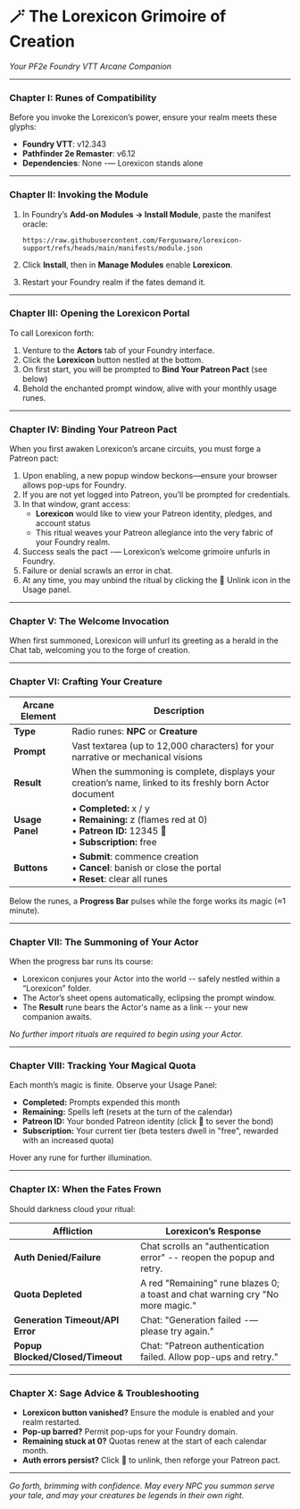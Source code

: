# **🪄 The Lorexicon Grimoire of Creation**

_Your PF2e Foundry VTT Arcane Companion_

---

### Chapter I: Runes of Compatibility

Before you invoke the Lorexicon’s power, ensure your realm meets these glyphs:

- **Foundry VTT**: v12.343
- **Pathfinder 2e Remaster**: v6.12
- **Dependencies**: None -— Lorexicon stands alone

---

### Chapter II: Invoking the Module

1. In Foundry’s **Add-on Modules → Install Module**, paste the manifest oracle:

   ```
   https://raw.githubusercontent.com/Fergusware/lorexicon-support/refs/heads/main/manifests/module.json
   ```

2. Click **Install**, then in **Manage Modules** enable **Lorexicon**.
3. Restart your Foundry realm if the fates demand it.

---

### Chapter III: Opening the Lorexicon Portal

To call Lorexicon forth:

1. Venture to the **Actors** tab of your Foundry interface.
2. Click the **Lorexicon** button nestled at the bottom.
3. On first start, you will be prompted to **Bind Your Patreon Pact** (see below)
4. Behold the enchanted prompt window, alive with your monthly usage runes.

---

### Chapter IV: Binding Your Patreon Pact

When you first awaken Lorexicon’s arcane circuits, you must forge a Patreon pact:

1. Upon enabling, a new popup window beckons—ensure your browser allows pop-ups for Foundry.
2. If you are not yet logged into Patreon, you’ll be prompted for credentials.
3. In that window, grant access:
   - **Lorexicon** would like to view your Patreon identity, pledges, and account status
   - This ritual weaves your Patreon allegiance into the very fabric of your Foundry realm.
4. Success seals the pact -— Lorexicon’s welcome grimoire unfurls in Foundry.
5. Failure or denial scrawls an error in chat.
6. At any time, you may unbind the ritual by clicking the 🔗 Unlink icon in the Usage panel.

---

### Chapter V: The Welcome Invocation

When first summoned, Lorexicon will unfurl its greeting as a herald in the Chat tab, welcoming you to the forge of creation.

---

### Chapter VI: Crafting Your Creature

| **Arcane Element** | **Description**                                                                                                          |
| ------------------ | ------------------------------------------------------------------------------------------------------------------------ |
| **Type**           | Radio runes: **NPC** or **Creature**                                                                                     |
| **Prompt**         | Vast textarea (up to 12,000 characters) for your narrative or mechanical visions                                         |
| **Result**         | When the summoning is complete, displays your creation’s name, linked to its freshly born Actor document                 |
| **Usage Panel**    | • **Completed:** x / y<br>• **Remaining:** z (flames red at 0)<br>• **Patreon ID:** 12345 🔗<br>• **Subscription:** free |
| **Buttons**        | • **Submit**: commence creation<br>• **Cancel**: banish or close the portal<br>• **Reset**: clear all runes              |

Below the runes, a **Progress Bar** pulses while the forge works its magic (≈1 minute).

---

### Chapter VII: The Summoning of Your Actor

When the progress bar runs its course:

- Lorexicon conjures your Actor into the world -- safely nestled within a “Lorexicon” folder.
- The Actor’s sheet opens automatically, eclipsing the prompt window.
- The **Result** rune bears the Actor's name as a link -- your new companion awaits.

_No further import rituals are required to begin using your Actor._

---

### Chapter VIII: Tracking Your Magical Quota

Each month’s magic is finite. Observe your Usage Panel:

- **Completed:** Prompts expended this month
- **Remaining:** Spells left (resets at the turn of the calendar)
- **Patreon ID:** Your bonded Patreon identity (click 🔗 to sever the bond)
- **Subscription:** Your current tier (beta testers dwell in "free", rewarded with an increased quota)

Hover any rune for further illumination.

---

### Chapter IX: When the Fates Frown

Should darkness cloud your ritual:

| **Affliction**                   | **Lorexicon’s Response**                                                       |
| -------------------------------- | ------------------------------------------------------------------------------ |
| **Auth Denied/Failure**          | Chat scrolls an "authentication error" -- reopen the popup and retry.          |
| **Quota Depleted**               | A red "Remaining" rune blazes 0; a toast and chat warning cry "No more magic." |
| **Generation Timeout/API Error** | Chat: "Generation failed -— please try again."                                 |
| **Popup Blocked/Closed/Timeout** | Chat: "Patreon authentication failed. Allow pop-ups and retry."                |

---

### Chapter X: Sage Advice & Troubleshooting

- **Lorexicon button vanished?** Ensure the module is enabled and your realm restarted.
- **Pop-up barred?** Permit pop-ups for your Foundry domain.
- **Remaining stuck at 0?** Quotas renew at the start of each calendar month.
- **Auth errors persist?** Click 🔗 to unlink, then reforge your Patreon pact.

---

_Go forth, brimming with confidence. May every NPC you summon serve your tale, and may your creatures be legends in their own right._
